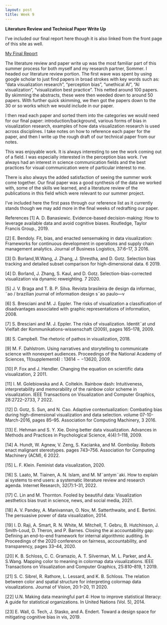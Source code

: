 ```yaml
---
layout: post
title: Week 9
---
```


**Literature Review and Technical Paper Write Up**

I’ve included our final report here though it is also linked from the front page of this site as well.

[My Final Report](files/finalreport.pdf)

The literature review and paper write up was the most familiar part of this summer process for both myself and my research partner, Sommer. I headed our literature review portion. The first wave was spent by using google scholar to just find papers in broad strokes with key words such as: “data visualization research”, “perception bias”, “unethical AI”, “AI visualization”, “visualization best practice”. This netted around 100 papers. By skimming the abstracts, these were then weeded down to around 50 papers. With further quick skimming, we then got the papers down to the 30 or so works which we would include in our paper. 

I then read each paper and sorted them into the categories we would need for our final paper: introduction/background, various forms of bias in visualization research, examples of how data visualization research is used across disciplines. I take notes on how to reference each paper for the paper, and then I write up the rough draft of our technical paper from our notes.

This was enjoyable work. It is always interesting to see the work coming out of a field. I was especially interested in the perception bias work. I’ve always had an interest in science communication fields and the best practices for visual communication were of particular interest to me. 

There is also always the added satisfaction of seeing the summer work come together. Our final paper was a good synthesis of the data we worked with, some of the skills we learned, and a literature review of the publications in this field which were relevant to our summer project.

I’ve included here the first pass through our reference list as it currently stands though we may add more in the final weeks of redrafting our paper.

References
[1] A. D. Banasiewic. Evidence-based decision-making: How to leverage available data and avoid cognitive biases. Routledge, Taylor
Francis Group., 2019. <br>

[2] E. Bendoly. Fit, bias, and enacted sensemaking in data visualization: Frameworks for continuous development in operations and
supply chain management analytics. Journal of Business Logistics, 37:6–17, 3 2016. <br>

[3] D. Borland,W.Wang, J. Zhang, J. Shrestha, and D. Gotz. Selection bias tracking and detailed subset comparison for high-dimensional
data. 6 2019.

[4] D. Borland, J. Zhang, S. Kaul, and D. Gotz. Selection-bias-corrected visualization via dynamic reweighting. 7 2020.

[5] J. V. Braga and T. B. P. Silva. Revista brasileira de design da informac¸ ˜ao / brazilian journal of information design s˜ao paulo—v

[6] S. Bresciani and M. J. Eppler. The risks of visualization a classification of disadvantages associated with graphic representations of
information, 2008.

[7] S. Bresciani and M. J. Eppler. The risks of visualization. Identit¨at und Vielfalt der Kommunikations-wissenschaft (2009), pages
165–178, 2009.

[8] S. Campbell. The rhetoric of pathos in visualization, 2018.

[9] M. F. Dahlstrom. Using narratives and storytelling to communicate science with nonexpert audiences. Proceedings of the National
Academy of Sciences, 11(supplement4) : 13614 − −13620, 2009.

[10] P. Fox and J. Hendler. Changing the equation on scientific data visualization, 2 2011.

[11] I. M. Golebiowska and A. Coltekin. Rainbow dash: Intuitiveness, interpretability and memorability of the rainbow color scheme in
visualization. IEEE Transactions on Visualization and Computer Graphics, 28:2722–2733, 7 2022.

[12] D. Gotz, S. Sun, and N. Cao. Adaptive contextualization: Combating bias during high-dimensional visualization and data selection. volume
07-10-March-2016, pages 85–95. Association for Computing Machinery, 3 2016.

[13] E. Hehman and S. Y. Xie. Doing better data visualization. Advances in Methods and Practices in Psychological Science, 4(4):1–118, 2009.

[14] A. Hundt, W. Agnew, V. Zeng, S. Kacianka, and M. Gombolay. Robots enact malignant stereotypes. pages 743–756. Association for
Computing Machinery (ACM), 6 2022.

[15] L. F. Klein. Feminist data visualization, 2020.

[16] S. Laato, M. Tiainen, A. N. Islam, and M. M¨antym¨aki. How to explain ai systems to end users: a systematic literature review and research
agenda. Internet Research, 32(7):1–31, 2022.

[17] C. Lin and M. Thornton. Fooled by beautiful data: Visualization aesthetics bias trust in science, news, and social media, 2021.

[18] A. V. Pandey, A. Manivannan, O. Nov, M. Satterthwaite, and E. Bertini. The persuasive power of data visualization, 2014.

[19] I. D. Raji, A. Smart, R. N. White, M. Mitchell, T. Gebru, B. Hutchinson, J. Smith-Loud, D. Theron, and P. Barnes. Closing the ai
accountability gap: Defining an end-to-end framework for internal algorithmic auditing. In Proceedings of the 2020 conference on fairness,
accountability, and transparency, pages 33–44, 2020.

[20] K. B. Schloss, C. C. Gramazio, A. T. Silverman, M. L. Parker, and A. S.Wang. Mapping color to meaning in colormap data visualizations.
IEEE Transactions on Visualization and Computer Graphics, 25:810–819, 1 2019.

[21] S. C. Sibrel, R. Rathore, L. Lessard, and K. B. Schloss. The relation between color and spatial structure for interpreting colormap data
visualizations. Journal of Vision, 20:1–20, 11 2020.

[22] U.N. Making data meaningful part 4: How to improve statistical literacy: A guide for statistical organizations. In United Nations (Vol. 5),
2014.

[23] E. Wall, G. Tech, J. Stasko, and A. Endert. Toward a design space for mitigating cognitive bias in vis, 2019.
